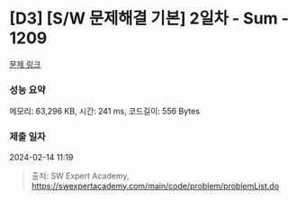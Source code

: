 # [D3] [S/W 문제해결 기본] 2일차 - Sum - 1209 

[문제 링크](https://swexpertacademy.com/main/code/problem/problemDetail.do?contestProbId=AV13_BWKACUCFAYh) 

### 성능 요약

메모리: 63,296 KB, 시간: 241 ms, 코드길이: 556 Bytes

### 제출 일자

2024-02-14 11:19



> 출처: SW Expert Academy, https://swexpertacademy.com/main/code/problem/problemList.do